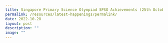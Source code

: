 ```yaml
---
title: Singapore Primary Science Olympiad SPSO Achievements (25th October 2022)
permalink: /resources/latest-happenings/permalink/
date: 2022-10-28
layout: post
description: ""
image: ""
---
```


